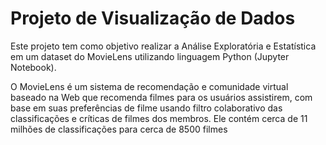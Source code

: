 # Projeto de Visualização de Dados

Este projeto tem como objetivo realizar a Análise Exploratória e Estatística em um dataset do MovieLens utilizando linguagem Python (Jupyter Notebook).

O MovieLens é um sistema de recomendação e comunidade virtual baseado na Web que recomenda filmes para os usuários assistirem, com base em suas preferências de filme usando filtro colaborativo das classificações e críticas de filmes dos membros. Ele contém cerca de 11 milhões de classificações para cerca de 8500 filmes

